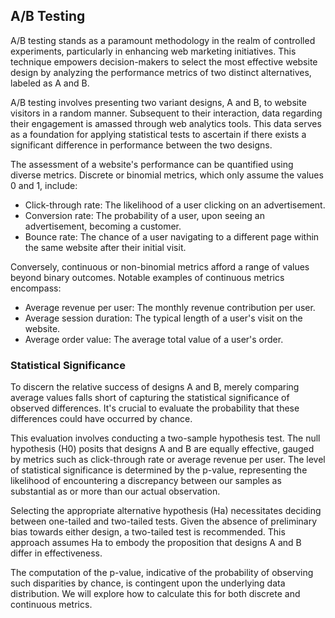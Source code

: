 ## A/B Testing

A/B testing stands as a paramount methodology in the realm of controlled experiments, particularly in enhancing web marketing initiatives. This technique empowers decision-makers to select the most effective website design by analyzing the performance metrics of two distinct alternatives, labeled as A and B.

A/B testing involves presenting two variant designs, A and B, to website visitors in a random manner. Subsequent to their interaction, data regarding their engagement is amassed through web analytics tools. This data serves as a foundation for applying statistical tests to ascertain if there exists a significant difference in performance between the two designs.

The assessment of a website's performance can be quantified using diverse metrics. Discrete or binomial metrics, which only assume the values 0 and 1, include:                       

* Click-through rate: The likelihood of a user clicking on an advertisement.                   
* Conversion rate: The probability of a user, upon seeing an advertisement, becoming a customer.            
* Bounce rate: The chance of a user navigating to a different page within the same website after their initial visit.                             

Conversely, continuous or non-binomial metrics afford a range of values beyond binary outcomes. Notable examples of continuous metrics encompass:     

* Average revenue per user: The monthly revenue contribution per user.
* Average session duration: The typical length of a user's visit on the website.
* Average order value: The average total value of a user's order.

### Statistical Significance

To discern the relative success of designs A and B, merely comparing average values falls short of capturing the statistical significance of observed differences. It's crucial to evaluate the probability that these differences could have occurred by chance.

This evaluation involves conducting a two-sample hypothesis test. The null hypothesis (H0) posits that designs A and B are equally effective, gauged by metrics such as click-through rate or average revenue per user. The level of statistical significance is determined by the p-value, representing the likelihood of encountering a discrepancy between our samples as substantial as or more than our actual observation.

Selecting the appropriate alternative hypothesis (Ha) necessitates deciding between one-tailed and two-tailed tests. Given the absence of preliminary bias towards either design, a two-tailed test is recommended. This approach assumes Ha to embody the proposition that designs A and B differ in effectiveness.

The computation of the p-value, indicative of the probability of observing such disparities by chance, is contingent upon the underlying data distribution. We will explore how to calculate this for both discrete and continuous metrics.


